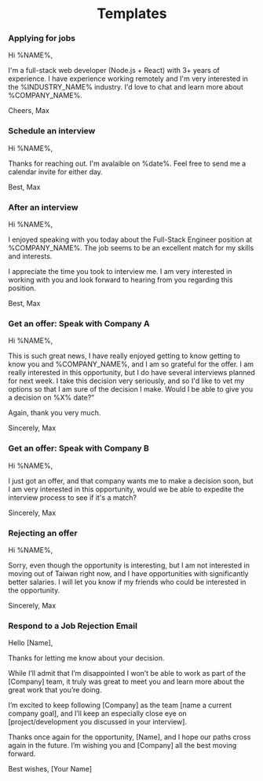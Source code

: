 <h1 align="center">Templates</h1>

### Applying for jobs

Hi %NAME%,

I'm a full-stack web developer (Node.js + React) with 3+ years of experience. I have experience working remotely and I'm very interested in the %INDUSTRY_NAME% industry. I'd love to chat and learn more about %COMPANY_NAME%.

Cheers,
Max

### Schedule an interview

Hi %NAME%,

Thanks for reaching out. I'm avalaible on %date%.
Feel free to send me a calendar invite for either day.

Best,
Max

### After an interview

Hi %NAME%,

I enjoyed speaking with you today about the Full-Stack Engineer position at %COMPANY_NAME%. The job seems to be an excellent match for my skills and interests.

I appreciate the time you took to interview me. I am very interested in working with you and look forward to hearing from you regarding this position.

Best,
Max

### Get an offer: Speak with Company A

Hi %NAME%,

This is such great news, I have really enjoyed getting to know getting to know you and %COMPANY_NAME%, and I am so grateful for the offer. I am really interested in this opportunity, but I do have several interviews planned for next week. I take this decision very seriously, and so I'd like to vet my options so that I am sure of the decision I make. Would I be able to give you a decision on %X% date?”

Again, thank you very much.

Sincerely,
Max

### Get an offer: Speak with Company B

Hi %NAME%,

I just got an offer, and that company wants me to make a decision soon, but I am very interested in this opportunity, would we be able to expedite the interview process to see if it's a match?

Sincerely,
Max

### Rejecting an offer

Hi %NAME%,

Sorry, even though the opportunity is interesting, but I am not interested in moving out of Taiwan right now, and I have opportunities with significantly better salaries. I will let you know if my friends who could be interested in the opportunity.

Sincerely,
Max

### Respond to a Job Rejection Email

Hello [Name],

Thanks for letting me know about your decision.

While I’ll admit that I’m disappointed I won’t be able to work as part of the [Company] team, it truly was great to meet you and learn more about the great work that you’re doing.

I’m excited to keep following [Company] as the team [name a current company goal], and I’ll keep an especially close eye on [project/development you discussed in your interview].

Thanks once again for the opportunity, [Name], and I hope our paths cross again in the future. I’m wishing you and [Company] all the best moving forward.

Best wishes,
[Your Name]
